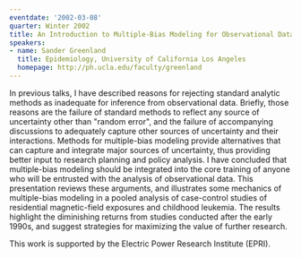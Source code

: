 ```yaml
---
eventdate: '2002-03-08'
quarter: Winter 2002
title: An Introduction to Multiple-Bias Modeling for Observational Data Analysis
speakers:
- name: Sander Greenland
  title: Epidemiology, University of California Los Angeles
  homepage: http://ph.ucla.edu/faculty/greenland
---
```

In previous talks, I have described reasons for rejecting standard analytic methods as inadequate for inference from observational data. Briefly, those reasons are the failure of standard methods to reflect any source of uncertainty other than &quot;random error&quot;, and the failure of accompanying discussions to adequately capture other sources of uncertainty and their interactions. Methods for multiple-bias modeling provide alternatives that can capture and integrate major sources of uncertainty, thus providing better input to research planning and policy analysis. I have concluded that multiple-bias modeling should be integrated into the core training of anyone who will be entrusted with the analysis of observational data. This presentation reviews these arguments, and illustrates some mechanics of multiple-bias modeling in a pooled analysis of case-control studies of residential magnetic-field exposures and childhood leukemia. The results highlight the diminishing returns from studies conducted after the early 1990s, and suggest strategies for maximizing the value of further research.

This work is supported by the Electric Power Research Institute (EPRI).